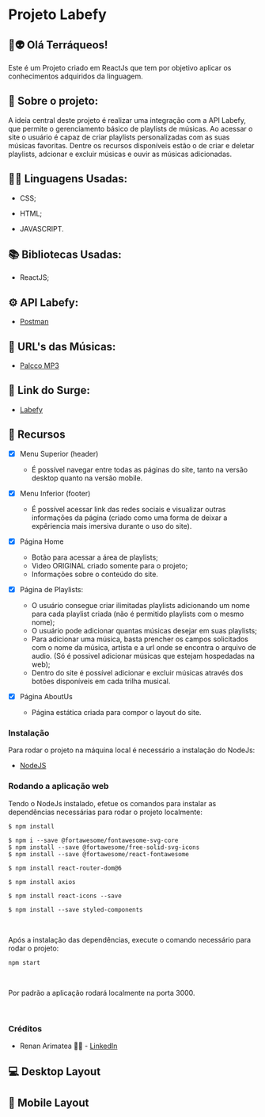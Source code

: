 # Projeto Labefy

## 🖖👽 Olá Terráqueos!

Este é um Projeto criado em ReactJs que tem por objetivo aplicar os conhecimentos adquiridos da linguagem.

## 💬 Sobre o projeto:

A ideia central deste projeto é realizar uma integração com a API Labefy, que permite o gerenciamento básico de playlists de músicas. Ao acessar o site o usuário é capaz de criar playlists personalizadas com as suas músicas favoritas. Dentre os recursos disponíveis estão o de criar e deletar playlists, adcionar e excluir músicas e ouvir as músicas adicionadas.

## 👩‍💻 Linguagens Usadas:

* CSS;

* HTML;

* JAVASCRIPT.

## 📚 Bibliotecas Usadas:

* ReactJS;

## ⚙️ API Labefy:

* [Postman](https://documenter.getpostman.com/view/7549981/SztBc8eT#intro)

## 🎵 URL's das Músicas:

* [Palcco MP3](https://www.palcomp3.com.br/)

## 🔗 Link do Surge:

* [Labefy](https://labefy-proejct-v2.surge.sh/)

## 🧰 Recursos

- [X] Menu Superior (header)
    - É possível navegar entre todas as páginas do site, tanto na versão desktop quanto na versão mobile.

- [X] Menu Inferior (footer)
    - É possível acessar link das redes sociais e visualizar outras informações da página (criado como uma forma de deixar a expêriencia mais imersiva durante o uso do site).

- [X] Página Home
    - Botão para acessar a área de playlists;
    - Video ORIGINAL criado somente para o projeto;
    - Informações sobre o conteúdo do site.

- [X] Página de Playlists:
    - O usuário consegue criar ilimitadas playlists adicionando um nome para cada playlist criada (não é permitido  playlists com o mesmo nome);
    - O usuário pode adicionar quantas músicas desejar em suas playlists;
    - Para adicionar uma música, basta prencher os campos solicitados com o nome da música, artista e a url onde se encontra o arquivo de audio. (Só é possivel adicionar músicas que estejam hospedadas na web);
    - Dentro do site é possível adicionar e excluir músicas através dos botões disponíveis em cada trilha musical. 

- [x] Página AboutUs
    - Página estática criada para compor o layout do site.

### Instalação

Para rodar o projeto na máquina local é necessário a instalação do NodeJs:
- [NodeJS](https://nodejs.org/en/download/)

### Rodando a aplicação web
Tendo o NodeJs instalado, efetue os comandos para instalar as dependências necessárias para rodar o projeto localmente:

```
$ npm install 
```

```
$ npm i --save @fortawesome/fontawesome-svg-core
$ npm install --save @fortawesome/free-solid-svg-icons
$ npm install --save @fortawesome/react-fontawesome
```

```
$ npm install react-router-dom@6
```

```
$ npm install axios
```

```
$ npm install react-icons --save
```

```
$ npm install --save styled-components
```

<br/>

Após a instalação das dependências, execute o comando necessário para rodar o projeto:

`npm start`

<br/>

Por padrão a aplicação rodará localmente na porta 3000.

<br/>

### Créditos

* Renan Arimatea 👋🏽 - [LinkedIn](https://www.linkedin.com/in/renan-arimatea/)

## 💻 Desktop Layout

## 📱 Mobile Layout
